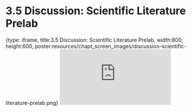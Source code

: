 # 3.5 Discussion: Scientific Literature Prelab
 
{type: iframe, title:3.5 Discussion: Scientific Literature Prelab, width:800, height:600, poster:resources/chapt_screen_images/discussion-scientific-literature-prelab.png}
![](https://vgaysin1.github.io/CURE-MicrobialMysteries-test/discussion-scientific-literature-prelab.html)
 

 
